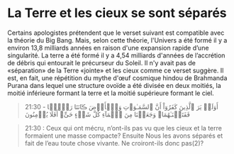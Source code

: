 # La Terre et les cieux se sont séparés

Certains apologistes prétendent que le verset suivant est compatible avec la théorie du Big Bang. Mais, selon cette théorie, l'Univers a été formé il y a environ 13,8 milliards années en raison d'une expansion rapide d’une singularité. La terre a été formé il y a 4,54 milliards d'années de l’accrétion de débris qui entourait le précurseur du Soleil. Il n'y avait pas de «séparation» de la Terre «jointe» et les cieux comme ce verset suggère. Il est, en fait, une répétition du mythe d'œuf cosmique hindou de Brahmanda Purana dans lequel une structure ovoïde a été divisée en deux moitiés, la moitié inférieure formant la terre et la moitié supérieure formant le ciel.

> 21:30 - أَوَلَمۡ يَرَ ٱلَّذِينَ كَفَرُوٓاْ أَنَّ ٱلسَّمَـٰوَٲتِ وَٱلۡأَرۡضَ ڪَانَتَا رَتۡقً۬ا فَفَتَقۡنَـٰهُمَا‌ۖ وَجَعَلۡنَا مِنَ ٱلۡمَآءِ كُلَّ شَىۡءٍ حَىٍّ‌ۖ أَفَلَا يُؤۡمِنُونَ

> 21:30 : Ceux qui ont mécru, n’ont-ils pas vu que les cieux et la terre formaient une masse compacte? Ensuite Nous les avons séparés et fait de l’eau toute chose vivante. Ne croiront-ils donc pas(2)?
